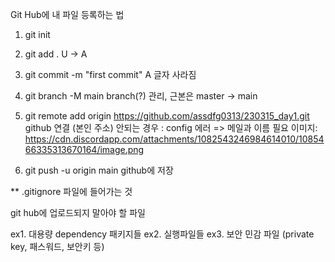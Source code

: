 Git Hub에 내 파일 등록하는 법

1. git init

2. git add .
  U -> A

3. git commit -m "first commit"
  A 글자 사라짐

4. git branch -M main 
  branch(?) 관리, 근본은 master -> main

5. git remote add origin https://github.com/assdfg0313/230315_day1.git
  github 연결 (본인 주소)
  안되는 경우 : config 에러 => 메일과 이름 필요
   이미지: https://cdn.discordapp.com/attachments/1082543246984614010/1085466335313670164/image.png

6. git push -u origin main
   github에 저장

** .gitignore 파일에 들어가는 것

git hub에 업로드되지 말아야 할 파일

ex1. 대용량 dependency 패키지들
ex2. 실행파일들
ex3. 보안 민감 파일 (private key, 패스워드, 보안키 등)